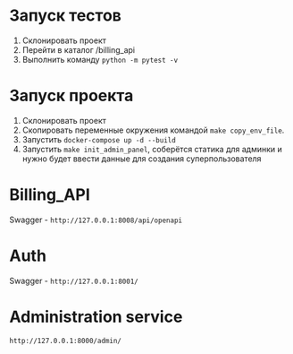# Запуск тестов
1. Склонировать проект
2. Перейти в каталог /billing_api
3. Выполнить команду `python -m pytest -v`

# Запуск проекта
1. Склонировать проект
2. Скопировать переменные окружения командой `make copy_env_file`.
3. Запустить `docker-compose up -d --build`
4. Запустить `make init_admin_panel`, соберётся статика для админки и нужно будет ввести данные для создания суперпользователя

# Billing_API
Swagger - `http://127.0.0.1:8008/api/openapi`

# Auth
Swagger - `http://127.0.0.1:8001/`

# Administration service
`http://127.0.0.1:8000/admin/`